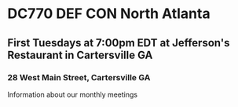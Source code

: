 # DC770 DEF CON North Atlanta
## First Tuesdays at 7:00pm EDT at Jefferson's Restaurant in Cartersville GA
### 28 West Main Street, Cartersville GA
Information about our monthly meetings
